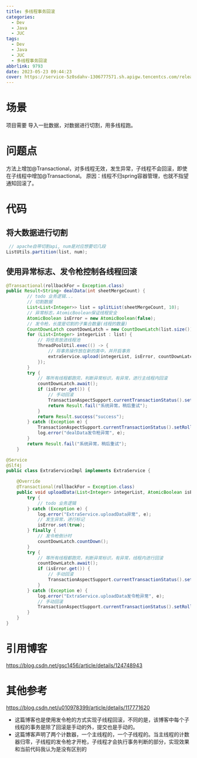 ```yaml
---
title: 多线程事务回滚
categories:
  - Dev
  - Java
  - JUC
tags:
  - Dev
  - Java
  - JUC
  - 多线程事务回滚
abbrlink: 9793
date: 2023-05-23 09:44:23
cover: https://service-5z0sdahv-1306777571.sh.apigw.tencentcs.com/release/?uuid=9793
---
```


# 场景

项目需要 导入一批数据，对数据进行切割，用多线程跑。

# 问题点

方法上增加@Transactional，对多线程无效，发生异常，子线程不会回滚，即使在子线程中增加@Transactional。
原因：线程不归spring容器管理，也就不指望通知回滚了。

# 代码

## 将大数据进行切割

```java
 // apache自带切割api, num是对应想要切几段
ListUtils.partition(list, num);
```
## 使用异常标志、发令枪控制各线程回滚

```java
@Transactional(rollbackFor = Exception.class)
public Result<String> dealData(int sheetMergeCount) {
		// todo 业务逻辑...
		// 切割数据
        List<List<Integer>> list = splitList(sheetMergeCount, 10);
        // 异常标志，AtomicBoolean保证线程安全
        AtomicBoolean isError = new AtomicBoolean(false);
        // 发令枪，长度是切割的子集合数量(线程的数量)
        CountDownLatch countDownLatch = new CountDownLatch(list.size());
        for (List<Integer> integerList : list) {
        	// 将任务放进线程池
            ThreadPoolUtil.exec(() -> {
            	// 将事务操作放在新的类中，并开启事务
                extraService.upload(integerList, isError, countDownLatch);
            });
        }
        try {
        	// 等所有线程都跑完，判断异常标识，有异常，进行主线程内回滚
            countDownLatch.await();
            if (isError.get()) {
            	// 手动回滚
            	TransactionAspectSupport.currentTransactionStatus().setRollbackOnly();
                return Result.fail("系统异常，稍后重试");
            }
            return Result.success("success");
        } catch (Exception e) {
	        TransactionAspectSupport.currentTransactionStatus().setRollbackOnly();
            log.error("dealData发令枪异常", e);
        }
        return Result.fail("系统异常，稍后重试");
    }
```

```java
@Service
@Slf4j
public class ExtraServiceImpl implements ExtraService {

    @Override
    @Transactional(rollbackFor = Exception.class)
    public void uploadData(List<Integer> integerList, AtomicBoolean isError, CountDownLatch countDownLatch) {
        try {
            // todo 业务逻辑
        } catch (Exception e) {
            log.error("ExtraService.uploadData异常", e);
            // 发生异常，进行标记
            isError.set(true);
        } finally {
        	// 发令枪倒计时
            countDownLatch.countDown();
        }
        try {
        	// 等所有线程都跑完，判断异常标识，有异常，线程内进行回滚
            countDownLatch.await();
            if (isError.get()) {
                // 手动回滚
                TransactionAspectSupport.currentTransactionStatus().setRollbackOnly();
            }
        } catch (Exception e) {
            log.error("ExtraService.uploadData发令枪异常", e);
            // 手动回滚
            TransactionAspectSupport.currentTransactionStatus().setRollbackOnly();
        }
    }
}
```

# 引用博客

https://blog.csdn.net/gsc1456/article/details/124748943

# 其他参考

https://blog.csdn.net/u010978399/article/details/117771620
* 这篇博客也是使用发令枪的方式实现子线程回滚，不同的是，该博客中每个子线程的事务是除了回滚是手动的外，提交也是手动的。
* 这篇博客声明了两个计数器，一个主线程的，一个子线程的。当主线程的计数器归零，子线程的发令枪才开枪，子线程才会执行事务判断的部分，实现效果和当前代码我认为是没有区别的
